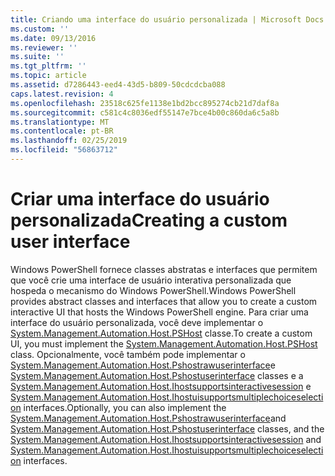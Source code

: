```yaml
---
title: Criando uma interface do usuário personalizada | Microsoft Docs
ms.custom: ''
ms.date: 09/13/2016
ms.reviewer: ''
ms.suite: ''
ms.tgt_pltfrm: ''
ms.topic: article
ms.assetid: d7286443-eed4-43d5-b809-50cdcdcba088
caps.latest.revision: 4
ms.openlocfilehash: 23518c625fe1138e1bd2bcc895274cb21d7daf8a
ms.sourcegitcommit: c581c4c8036edf55147e7bce4b00c860da6c5a8b
ms.translationtype: MT
ms.contentlocale: pt-BR
ms.lasthandoff: 02/25/2019
ms.locfileid: "56863712"
---
```

# <a name="creating-a-custom-user-interface"></a><span data-ttu-id="87681-102">Criar uma interface do usuário personalizada</span><span class="sxs-lookup"><span data-stu-id="87681-102">Creating a custom user interface</span></span>

<span data-ttu-id="87681-103">Windows PowerShell fornece classes abstratas e interfaces que permitem que você crie uma interface de usuário interativa personalizada que hospeda o mecanismo do Windows PowerShell.</span><span class="sxs-lookup"><span data-stu-id="87681-103">Windows PowerShell provides abstract classes and interfaces that allow you to create a custom interactive UI that hosts the Windows PowerShell engine.</span></span> <span data-ttu-id="87681-104">Para criar uma interface do usuário personalizada, você deve implementar o [System.Management.Automation.Host.PSHost](/dotnet/api/System.Management.Automation.Host.PSHost) classe.</span><span class="sxs-lookup"><span data-stu-id="87681-104">To create a custom UI, you must implement the [System.Management.Automation.Host.PSHost](/dotnet/api/System.Management.Automation.Host.PSHost) class.</span></span> <span data-ttu-id="87681-105">Opcionalmente, você também pode implementar o [System.Management.Automation.Host.Pshostrawuserinterface](/dotnet/api/System.Management.Automation.Host.PSHostRawUserInterface)e [System.Management.Automation.Host.Pshostuserinterface](/dotnet/api/System.Management.Automation.Host.PSHostUserInterface) classes e a [System.Management.Automation.Host.Ihostsupportsinteractivesession](/dotnet/api/System.Management.Automation.Host.IHostSupportsInteractiveSession) e [System.Management.Automation.Host.Ihostuisupportsmultiplechoiceselection](/dotnet/api/System.Management.Automation.Host.IHostUISupportsMultipleChoiceSelection) interfaces.</span><span class="sxs-lookup"><span data-stu-id="87681-105">Optionally, you can also implement the [System.Management.Automation.Host.Pshostrawuserinterface](/dotnet/api/System.Management.Automation.Host.PSHostRawUserInterface)and [System.Management.Automation.Host.Pshostuserinterface](/dotnet/api/System.Management.Automation.Host.PSHostUserInterface) classes, and the [System.Management.Automation.Host.Ihostsupportsinteractivesession](/dotnet/api/System.Management.Automation.Host.IHostSupportsInteractiveSession) and [System.Management.Automation.Host.Ihostuisupportsmultiplechoiceselection](/dotnet/api/System.Management.Automation.Host.IHostUISupportsMultipleChoiceSelection) interfaces.</span></span>
